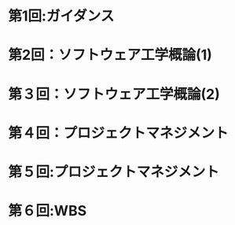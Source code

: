 # 第1回:ガイダンス

# 第2回：ソフトウェア工学概論(1)

# 第３回：ソフトウェア工学概論(2)

# 第４回：プロジェクトマネジメント

# 第５回:プロジェクトマネジメント

# 第６回:WBS